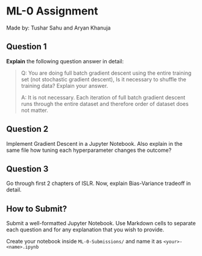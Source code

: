 # ML-0 Assignment

Made by: Tushar Sahu and Aryan Khanuja

## Question 1
**Explain** the following question answer in detail:
> Q: You are doing full batch gradient descent using the entire training set (not stochastic gradient descent), Is it necessary to shuffle the training data? Explain your answer.
>
> A: It is not necessary. Each iteration of full batch gradient descent runs through the entire dataset and therefore order of dataset does not matter.

## Question 2
Implement Gradient Descent in a Jupyter Notebook. Also explain in the same file how tuning each hyperparameter changes the outcome?

## Question 3
Go through first 2 chapters of ISLR. Now, explain Bias-Variance tradeoff in detail.

## How to Submit?
Submit a well-formatted Jupyter Notebook. Use Markdown cells to separate each question and for any explanation that you wish to provide.

Create your notebook inside `ML-0-Submissions/` and name it as `<your>-<name>.ipynb`
